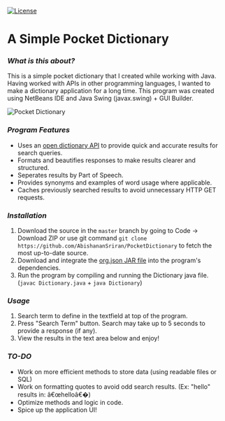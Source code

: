 [![License](https://img.shields.io/badge/License-Apache%202.0-blue.svg)](https://opensource.org/licenses/Apache-2.0)
# A Simple Pocket Dictionary

### *What is this about?* 
   This is a simple pocket dictionary that I created while working with Java. Having worked with APIs in other programming languages, I wanted to make a dictionary application for a long time. This program was created using NetBeans IDE and Java Swing (javax.swing) + GUI Builder.
 
![Pocket Dictionary](https://user-images.githubusercontent.com/83186961/116798355-87920780-aabc-11eb-9967-c42b6261eb22.png)
 
### *Program Features*
* Uses an [open dictionary API](https://dictionaryapi.dev) to provide quick and accurate results for search queries.
* Formats and beautifies responses to make results clearer and structured.
* Seperates results by Part of Speech.
* Provides synonyms and examples of word usage where applicable.
* Caches previously searched results to avoid unnecessary HTTP GET requests.

### *Installation*
1. Download the source in the `master` branch by going to Code -> Download ZIP or use git command `git clone https://github.com/AbishananSriran/PocketDictionary` to fetch the most up-to-date source. 
2. Download and integrate the [org.json JAR file](https://mvnrepository.com/artifact/org.json/json) into the program's dependencies.
3. Run the program by compiling and running the Dictionary java file. (`javac Dictionary.java` + `java Dictionary`) 

### *Usage*
1.  Search term to define in the textfield at top of the program.
2.  Press "Search Term" button. Search may take up to 5 seconds to provide a response (if any).
3.  View the results in the text area below and enjoy!

### *TO-DO*
* Work on more efficient methods to store data (using readable files or SQL)
* Work on formatting quotes to avoid odd search results. (Ex: "hello" results in: â€œhelloâ€�)
* Optimize methods and logic in code.
* Spice up the application UI!
